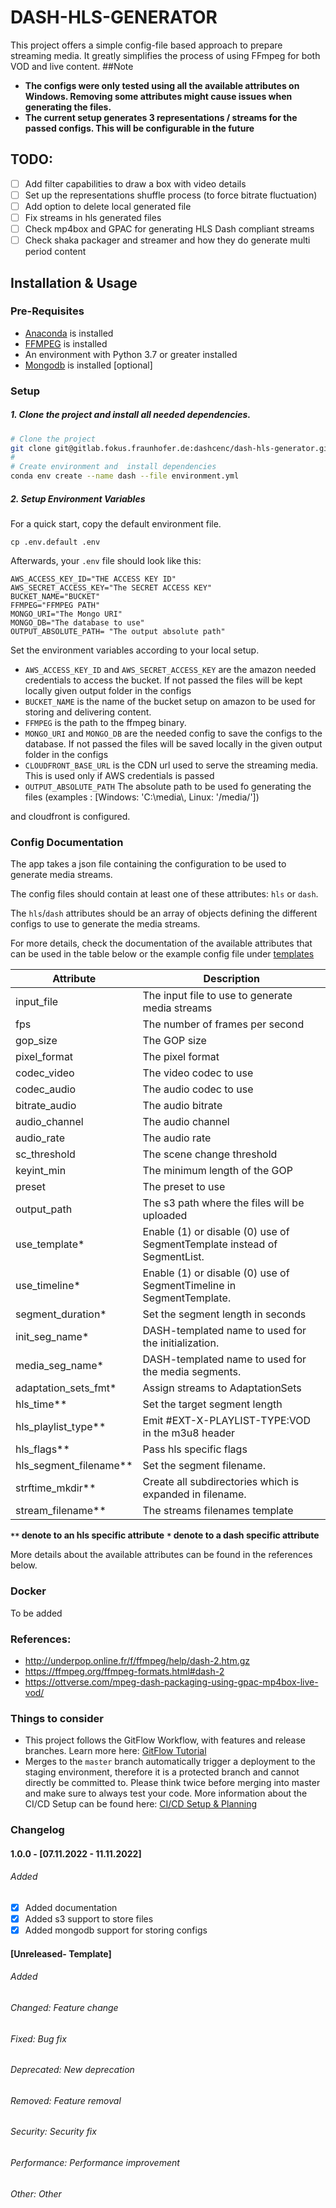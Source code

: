 # DASH-HLS-GENERATOR

This project offers a simple config-file based approach to prepare streaming media. It greatly simplifies the process of
using FFmpeg for both VOD and live content.
##Note 
- __The configs were only tested using all the available attributes on Windows. Removing some attributes might cause issues when
generating the files.__
- __The current setup generates 3 representations / streams for the passed configs. This will be configurable in the future__
## TODO:
- [ ] Add filter capabilities to draw a box with video details 
- [ ] Set up the representations shuffle process (to force bitrate fluctuation)
- [ ] Add option to delete local generated file
- [ ] Fix streams in hls generated files 
- [ ] Check mp4box and GPAC for generating HLS Dash  compliant streams 
- [ ] Check shaka packager and streamer and how they do generate multi period content

## Installation & Usage

### Pre-Requisites

- [Anaconda](https://www.anaconda.com/) is installed
- [FFMPEG](https://ffmpeg.org/) is installed 
- An environment with Python 3.7 or greater installed 
- [Mongodb](https://www.mongodb.com/) is installed [optional]
### Setup

##### 1. Clone the project and install all needed dependencies.

```bash
# Clone the project
git clone git@gitlab.fokus.fraunhofer.de:dashcenc/dash-hls-generator.git
# 
# Create environment and  install dependencies
conda env create --name dash --file environment.yml 
```

##### 2. Setup Environment Variables

For a quick start, copy the default environment file.

```
cp .env.default .env
```

Afterwards, your `.env` file should look like this:

```
AWS_ACCESS_KEY_ID="THE ACCESS KEY ID"
AWS_SECRET_ACCESS_KEY="The SECRET ACCESS KEY"
BUCKET_NAME="BUCKET"
FFMPEG="FFMPEG PATH"
MONGO_URI="The Mongo URI"
MONGO_DB="The database to use"
OUTPUT_ABSOLUTE_PATH= "The output absolute path"
```

Set the environment variables according to your local setup.

- `AWS_ACCESS_KEY_ID` and `AWS_SECRET_ACCESS_KEY` are the amazon needed credentials to access the bucket.
    If not passed the files will be kept locally given output folder in the configs
- `BUCKET_NAME` is the name of the bucket setup on amazon to be used for storing and delivering content.
- `FFMPEG` is the path to the ffmpeg binary.
- `MONGO_URI` and `MONGO_DB` are the needed config to save the configs to the database.
    If not passed the files will be saved locally in the given output folder in the configs
- `CLOUDFRONT_BASE_URL` is the CDN url used to serve the streaming media. This is used only if AWS credentials is passed 
- `OUTPUT_ABSOLUTE_PATH` The absolute path to be used fo generating the files (examples : [Windows: 'C:\\media\\, Linux: '/media/'])

and cloudfront is configured.  



### Config Documentation
The app takes a json file containing the configuration to be used to generate media streams. 

The config files should contain at least one of these attributes: `hls` or `dash`. 

The `hls`/`dash` attributes should be an array of objects defining the different configs to use to generate the media 
streams.

For more details, check the documentation of the available attributes that can be used in the table below or the example 
config file under [templates](./templates)

| Attribute    | Description |
| ----------- |  ---------| 
| input_file    | The input file to use to generate media streams |
| fps | The number of frames per second    |
| gop_size  | The GOP size   |
| pixel_format  |  The pixel format  | 
| codec_video        | The video codec to use  | 
| codec_audio       | The audio codec to use |
| bitrate_audio      | The audio bitrate | 
| audio_channel      | The audio channel |
| audio_rate     | The audio rate |
| sc_threshold | The scene change threshold |
|keyint_min | The minimum length of the GOP |
| preset | The preset to use|
| output_path |The s3 path where the files will be uploaded|
| use_template* |Enable (1) or disable (0) use of SegmentTemplate instead of SegmentList.|
| use_timeline* |Enable (1) or disable (0) use of SegmentTimeline in SegmentTemplate.|
| segment_duration* |Set the segment length in seconds |
| init_seg_name* |DASH-templated name to used for the initialization.|
| media_seg_name* |DASH-templated name to used for the media segments.|
| adaptation_sets_fmt* |Assign streams to AdaptationSets|
| hls_time** |Set the target segment length|
| hls_playlist_type** |Emit #EXT-X-PLAYLIST-TYPE:VOD in the m3u8 header|
| hls_flags** | Pass hls specific flags |
| hls_segment_filename** |Set the segment filename.|
| strftime_mkdir** | Create all subdirectories which is expanded in filename.|
| stream_filename** |The streams filenames template |
__`**` denote to an hls specific attribute__
__`*` denote to a dash specific attribute__

More details about the available attributes can be found in the references below. 

### Docker 
To be added 
### References: 
- http://underpop.online.fr/f/ffmpeg/help/dash-2.htm.gz
- https://ffmpeg.org/ffmpeg-formats.html#dash-2
- https://ottverse.com/mpeg-dash-packaging-using-gpac-mp4box-live-vod/


### Things to consider

- This project follows the GitFlow Workflow, with features and release branches. Learn more
  here: [GitFlow Tutorial](https://www.atlassian.com/git/tutorials/comparing-workflows/gitflow-workflow)
- Merges to the `master` branch automatically trigger a deployment to the staging environment, therefore it is a
  protected branch and cannot directly be committed to. Please think twice before merging into master and make sure to
  always test your code. More information about the CI/CD Setup can be found
  here: [CI/CD Setup & Planning](https://fluence.fokus.fraunhofer.de/pages/viewpage.action?pageId=23658588)

### Changelog
#### 1.0.0 - [07.11.2022 - 11.11.2022]
###### Added
- [X] Added documentation
- [X] Added s3 support to store files 
- [X] Added mongodb support for storing configs

####  [Unreleased- Template]
###### Added
###### Changed: Feature change
###### Fixed:  Bug fix
###### Deprecated: New deprecation
###### Removed: Feature removal
###### Security: Security fix
###### Performance: Performance improvement
###### Other: Other